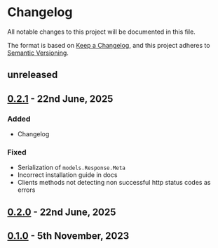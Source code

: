 
# Changelog

All notable changes to this project will be documented in this file.

The format is based on [Keep a Changelog](https://keepachangelog.com/en/1.1.0/),
and this project adheres to [Semantic Versioning](https://semver.org/spec/v2.0.0.html).

## unreleased

## [0.2.1] - 22nd June, 2025

### Added

- Changelog

### Fixed

- Serialization of `models.Response.Meta`
- Incorrect installation guide in docs
- Clients methods not detecting non successful http status codes as errors

## [0.2.0] - 22nd June, 2025

## [0.1.0] - 5th November, 2023



[unreleased]: https://github.com/gray-adeyi/paystack/compare/v1.0.0...HEAD

[0.2.1]: https://github.com/gray-adeyi/paystack/compare/v0.2.0...v0.2.1

[0.2.0]: https://github.com/gray-adeyi/paystack/compare/v0.1.0...v0.2.0

[0.1.0]: https://github.com/gray-adeyi/paystack/releases/tag/v0.1.0
